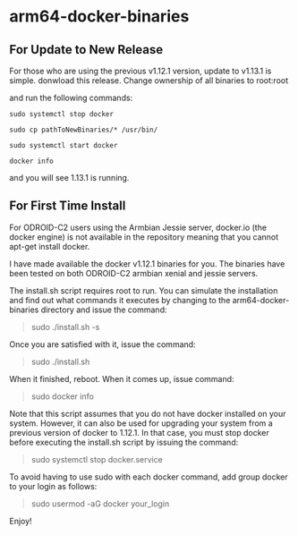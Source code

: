 # arm64-docker-binaries

For Update to New Release
-------------------------
For those who are using the previous v1.12.1 version, update to v1.13.1 is simple.
donwload this release. Change ownership of all binaries to root:root

and run the following commands:

```
sudo systemctl stop docker

sudo cp pathToNewBinaries/* /usr/bin/

sudo systemctl start docker

docker info
```
and you will see 1.13.1 is running.

For First Time Install
----------------------

For ODROID-C2 users using the Armbian Jessie server, docker.io (the docker engine) is not available in
the repository meaning that you cannot apt-get install docker.

I have made available the docker v1.12.1 binaries for you. The binaries have been tested on both ODROID-C2
armbian xenial and jessie servers.

The install.sh script requires root to run. You can simulate the installation and find out what commands
it executes by changing to the arm64-docker-binaries directory and issue the command:

>sudo ./install.sh -s

Once you are satisfied with it, issue the command:

>sudo ./install.sh

When it finished, reboot. When it comes up, issue command:

>sudo docker info

Note that this script assumes that you do not have docker installed on your system. However, it can also
be used for upgrading your system from a previous version of docker to 1.12.1. In that case, you must
stop docker before executing the install.sh script by issuing the command:

>sudo systemctl stop docker.service

To avoid having to use sudo with each docker command, add group docker to your login as follows:

>sudo usermod -aG docker your_login

Enjoy!




